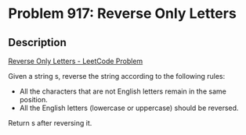 # Problem 917: Reverse Only Letters

## Description

[Reverse Only Letters - LeetCode Problem](https://leetcode.com/problems/reverse-only-letters/description/)

Given a string s, reverse the string according to the following rules:
* All the characters that are not English letters remain in the same position.
* All the English letters (lowercase or uppercase) should be reversed.

Return s after reversing it.
